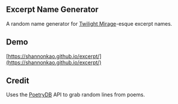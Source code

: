 ## Excerpt Name Generator

A random name generator for [Twilight Mirage](http://friendsatthetable.net/category/Twilight+Mirage)-esque excerpt names.

## Demo

[https://shannonkao.github.io/excerpt/](https://shannonkao.github.io/excerpt/)

## Credit

Uses the [PoetryDB](https://github.com/thundercomb/poetrydb) API to grab random lines from poems.
